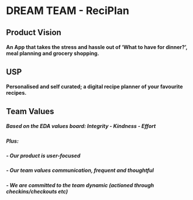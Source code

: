 # DREAM TEAM - ReciPlan

## Product Vision

#### An App that takes the stress and hassle out of ‘What to have for dinner?’, meal planning and grocery shopping.

## USP

#### Personalised and self curated; a digital recipe planner of your favourite recipes.

## Team Values

##### Based on the EDA values board: Integrity - Kindness - Effort
##### Plus:	
##### - Our product is user-focused
##### - Our team values communication, frequent and thoughtful
##### - We are committed to the team dynamic (actioned through checkins/checkouts etc)
